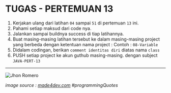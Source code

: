 # TUGAS - PERTEMUAN 13

1. Kerjakan ulang dari latihan `04` sampai `51` di pertemuan `13` ini.
2. Pahami setiap maksud dari code nya.
3. Jalankan sampai buildnya success di tiap latihannya.
4. Buat masing-masing latihan tersebut ke dalam masing-masing project yang berbeda dengan ketentuan nama project :       Contoh : `08-Variable`
5. Didalam codingan, berikan `comment identitas diri` diatas nama `class`
6. PUSH setiap project ke akun guthub masing-masing. dengan subject `JAVA-PERT-13`

---- 

![Jhon Romero](https://cdn.shopify.com/s/files/1/0017/0432/9285/files/programming-quotes-for-developers-made4dev-code-love.jpg?v=1539287547)

*image source : [made4dev.com](https://made4dev.com/) #programmingQuotes*